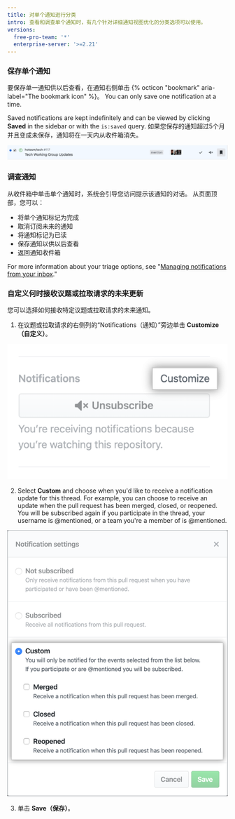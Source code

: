 ```yaml
---
title: 对单个通知进行分类
intro: 查看和调查单个通知时，有几个针对详细通知视图优化的分类选项可以使用。
versions:
  free-pro-team: '*'
  enterprise-server: '>=2.21'
---
```


### 保存单个通知

要保存单一通知供以后查看，在通知右侧单击 {% octicon "bookmark" aria-label="The bookmark icon" %}。 You can only save one notification at a time.

Saved notifications are kept indefinitely and can be viewed by clicking **Saved** in the sidebar or with the `is:saved` query. 如果您保存的通知超过5个月并且变成未保存，通知将在一天内从收件箱消失。

  ![Save triaging option](/assets/images/help/notifications-v2/save-triaging-option.png)

### 调查通知

从收件箱中单击单个通知时，系统会引导您访问提示该通知的对话。 从页面顶部，您可以：
- 将单个通知标记为完成
- 取消订阅未来的通知
- 将通知标记为已读
- 保存通知以供以后查看
- 返回通知收件箱

For more information about your triage options, see "[Managing notifications from your inbox](/github/managing-subscriptions-and-notifications-on-github/managing-notifications-from-your-inbox#triaging-options)."

### 自定义何时接收议题或拉取请求的未来更新

您可以选择如何接收特定议题或拉取请求的未来通知。

1. 在议题或拉取请求的右侧列的“Notifications（通知）”旁边单击 **Customize（自定义）**。

  ![Customize option under "Notifications"](/assets/images/help/notifications-v2/customize-notifications-for-specific-thread.png)

2. Select **Custom** and choose when you'd like to receive a notification update for this thread. For example, you can choose to receive an update when the pull request has been merged, closed, or reopened. You will be subscribed again if you participate in the thread, your username is @mentioned, or a team you're a member of is @mentioned.

  ![Options for customizing notifications](/assets/images/help/notifications-v2/custom-options-for-customizing-notification-thread-updates.png)

3. 单击 **Save（保存）**。
